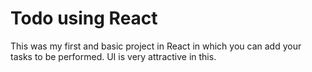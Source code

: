 # Todo using React

This was my first and basic project in React in which you can add your tasks to be performed.
UI is very attractive in this.











